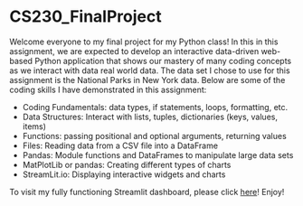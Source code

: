 # CS230_FinalProject

Welcome everyone to my final project for my Python class! In this in this assignment, we are expected to develop an interactive data-driven web-based Python application that shows our mastery of many coding concepts as we interact with data real world data. The data set I chose to use for this assignment is the National Parks in New York data. Below are some of the coding skills I have demonstrated in this assignment:

- Coding Fundamentals: data types, if statements, loops, formatting, etc. 
- Data Structures: Interact with lists, tuples, dictionaries (keys, values, items)
- Functions:  passing positional and optional arguments,  returning values
- Files: Reading data from a CSV file into a DataFrame
- Pandas: Module functions and DataFrames to manipulate large data sets
- MatPlotLib or pandas: Creating different types of charts
- StreamLit.io: Displaying interactive widgets and charts

To visit my fully functioning Streamlit dashboard, please click [here](https://cs230-josephinekantawiria.herokuapp.com)! Enjoy!
